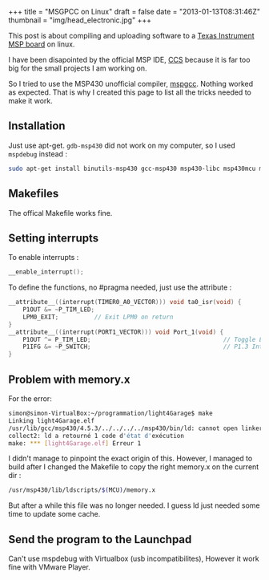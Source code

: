 +++
title = "MSGPCC on Linux"
draft = false
date = "2013-01-13T08:31:46Z"
thumbnail = "img/head_electronic.jpg"
+++

This post is about compiling and uploading software to a [Texas Instrument MSP board](http://www.ti.com/lsds/ti/tools-software/launchpads/launchpads.page) on linux.

I have been disapointed by the official MSP IDE, [CCS](http://www.ti.com/tool/ccstudio) because it is far too big for the small projects I am working on.

So I tried to use the MSP430 unofficial compiler, [mspgcc](http://sourceforge.net/apps/mediawiki/mspgcc/index.php?title=MSPGCC_Wiki). Nothing worked as expected. That is why I created this page to list all the tricks needed to make it work.

## Installation

Just use apt-get. `gdb-msp430` did not work on my computer, so I used `mspdebug` instead :

~~~bash
sudo apt-get install binutils-msp430 gcc-msp430 msp430-libc msp430mcu mspdebug
~~~

## Makefiles

The offical Makefile works fine.

## Setting interrupts

To enable interrupts :

~~~c
__enable_interrupt();
~~~

To define the functions, no #pragma needed, just use the attribute :

~~~c
__attribute__((interrupt(TIMER0_A0_VECTOR))) void ta0_isr(void) {
    P1OUT &= ~P_TIM_LED;
    LPM0_EXIT;          // Exit LPM0 on return
}
__attribute__((interrupt(PORT1_VECTOR))) void Port_1(void) {
    P1OUT ^= P_TIM_LED;                                     // Toggle LED state
    P1IFG &= ~P_SWITCH;                                     // P1.3 Interrupt Flag cleared
}
~~~

## Problem with memory.x

For the error:

~~~bash
simon@simon-VirtualBox:~/programmation/light4Garage$ make
Linking light4Garage.elf
/usr/lib/gcc/msp430/4.5.3/../../../../msp430/bin/ld: cannot open linker script file memory.x: No such file or directory
collect2: ld a retourné 1 code d'état d'exécution
make: *** [light4Garage.elf] Erreur 1
~~~

I didn't manage to pinpoint the exact origin of this. However, I managed to build after I changed the Makefile to copy the right memory.x on the current dir :

~~~bash
/usr/msp430/lib/ldscripts/$(MCU)/memory.x
~~~

But after a while this file was no longer needed. I guess ld just needed some time to update some cache.

## Send the program to the Launchpad

Can't use mspdebug with Virtualbox (usb incompatibilites), However it work fine with VMware Player.
